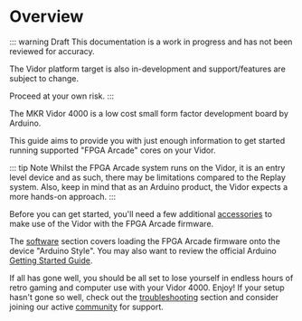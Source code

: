 # Overview

::: warning Draft
This documentation is a work in progress and has not been reviewed for accuracy.

The Vidor platform target is also in-development and support/features are
subject to change.

Proceed at your own risk.
:::

The MKR Vidor 4000 is a low cost small form factor development board by Arduino.

<ZoomableImage src='/images/vidor4000/hardware_overview_thumb.jpg' alt='MKR Vidor 4000' noborder/>

This guide aims to provide you with just enough information to get started
running supported "FPGA Arcade" cores on your Vidor.

::: tip Note
Whilst the FPGA Arcade system runs on the Vidor, it is an entry level device and
as such, there may be limitations compared to the Replay system. Also, keep in mind that
as an Arduino product, the Vidor expects a more hands-on approach.
:::

Before you can get started, you'll need a few additional [accessories](./accessories) to
make use of the Vidor with the FPGA Arcade firmware.

The [software](./software) section covers loading the FPGA Arcade firmware
onto the device "Arduino Style". You may also want to review the official
Arduino [Getting Started Guide](https://www.arduino.cc/en/Guide/MKRVidor4000).

If all has gone well, you should be all set to lose yourself in endless
hours of retro gaming and computer use with your Vidor 4000. Enjoy! If your setup
hasn't gone so well, check out the [troubleshooting](./troubleshooting) section and
consider joining our active [community](/community) for support.
